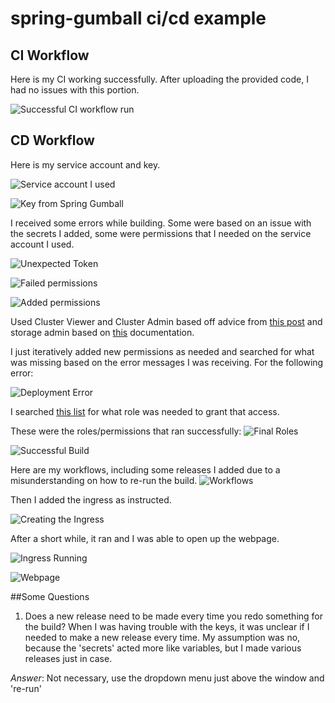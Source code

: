 # spring-gumball ci/cd example


## CI Workflow
Here is my CI working successfully. After uploading the provided code, I had no issues with this portion. 

![Successful CI workflow run](/images/cd_workflow1.png)

## CD Workflow

Here is my service account and key.

![Service account I used](/images/2_serviceaccounts.png)

![Key from Spring Gumball](/images/3_key.png)

I received some errors while building. Some were based on an issue with the secrets I added, some were permissions that I needed on the service account I used. 

![Unexpected Token](/images/4_error.png)

![Failed permissions](/images/5_error.png)

![Added permissions](/images/6_permissions.png)

Used Cluster Viewer and Cluster Admin based off advice from [this post](https://serverfault.com/questions/1044638/sudden-permissions-denied-for-service-account) and storage admin based on [this](https://cloud.google.com/container-registry/docs/access-control) documentation.

I just iteratively added new permissions as needed and searched for what was missing based on the error messages I was receiving. For the following error: 

![Deployment Error](/images/7_error.png)

I searched [this list](https://cloud.google.com/iam/docs/understanding-roles?hl=da) for what role was needed to grant that access. 

These were the roles/permissions that ran successfully:
![Final Roles](/images/8_permissions_final.png)

![Successful Build](/images/9_success.png)

Here are my workflows, including some releases I added due to a misunderstanding on how to re-run the build. 
![Workflows](/images/workflows.png)

Then I added the ingress as instructed. 

![Creating the Ingress](/images/9_ingress.png)

After a short while, it ran and I was able to open up the webpage. 

![Ingress Running](/images/10_running.png)

![Webpage](/images/11_web.png)

##Some Questions

1. Does a new release need to be made every time you redo something for the build? When I was having trouble with the keys, it was unclear if I needed to make a new release every time. My assumption was no, because the 'secrets' acted more like variables, but I made various releases just in case. 

*Answer*: Not necessary, use the dropdown menu just above the window and 're-run' 
